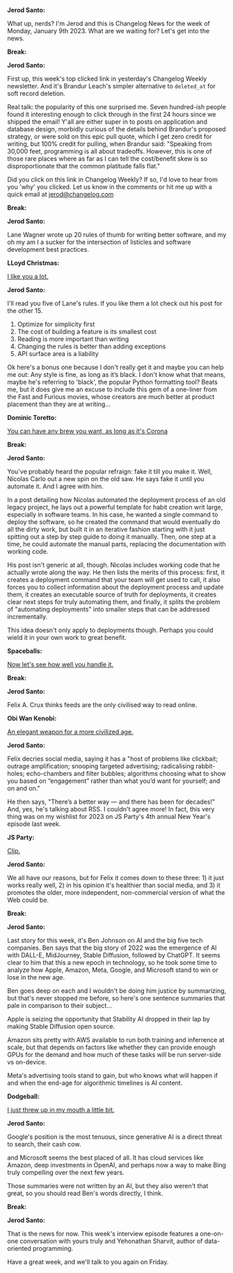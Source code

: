 **Jerod Santo:**

What up, nerds? I'm Jerod and this is Changelog News for the week of Monday, January 9th 2023. What are we waiting for? Let's get into the news.

**Break:**

**Jerod Santo:**

First up, this week's top clicked link in yesterday's Changelog Weekly newsletter. And it's Brandur Leach's simpler alternative to `deleted_at` for soft record deletion.

Real talk: the popularity of this one surprised me. Seven hundred-ish people found it interesting enough to click through in the first 24 hours since we shipped the email! Y'all are either super in to posts on application and database design, morbidly curious of the details  behind Brandur's proposed strategy, or were sold on this epic pull quote, which I get zero credit for writing, but 100% credit for pulling, when Brandur said: "Speaking from 30,000 feet, programming is all about tradeoffs. However, this is one of those rare places where as far as I can tell the cost/benefit skew is so disproportionate that the common platitude falls flat."

Did you click on this link in Changelog Weekly? If so, I'd love to hear from you 'why' you clicked. Let us know in the comments or hit me up with a quick email at jerod@changelog.com

**Break:**

**Jerod Santo:**

Lane Wagner wrote up 20 rules of thumb for writing better software, and my oh my am I a sucker for the intersection of listicles and software development best practices.

**LLoyd Christmas:**

[I like you a lot.](https://www.youtube.com/watch?v=XXYiW5aHeGA)

**Jerod Santo:**

I'll read you five of Lane's rules. If you like them a lot check out his post for the other 15.

1.  Optimize for simplicity first
2. The cost of building a feature is its smallest cost
3. Reading is more important than writing
4. Changing the rules is better than adding exceptions
5. API surface area is a liability

Ok here's a bonus one because I don't really get it and maybe you can help me out: Any style is fine, as long as it’s black. I don't know what that means, maybe he's referring to 'black', the popular Python formatting tool? Beats me, but it does give me an excuse to include this gem of a one-liner from the Fast and Furious movies, whose creators are much better at product placement than they are at writing...

**Dominic Toretto:**

[You can have any brew you want, as long as it's Corona](https://www.youtube.com/watch?v=2bWfayKf_iM)

**Break:**

**Jerod Santo:**

You've probably heard the popular refraign: fake it till you make it. Well,  Nicolas Carlo out a new spin on the old saw. He says fake it until you automate it. And I agree with him.

In a post detailing how Nicolas automated the deployment process of an old legacy project, he lays out a powerful template for habit creation writ large, especially in software teams. In his case, he wanted a single command to deploy the software, so he created the command that would eventually do all the dirty work, but built it in an iterative fashion starting with it just spitting out a step by step guide to doing it manually. Then, one step at a time, he could automate the manual parts, replacing the documentation with working code.

His post isn't generic at all, though. Nicolas includes working code that he actually wrote along the way. He then lists the merits of this process: first, it creates a deployment command that your team will get used to call, it also forces you to collect information about the deployment process and update them, it creates an executable source of truth for deployments, it creates clear next steps for truly automating them, and finally, it splits the problem of "automating deployments" into smaller steps that can be addressed incrementally.

This idea doesn't only apply to deployments though. Perhaps you could wield it in your own work to great benefit.

**Spaceballs:**

[Now let's see how well you handle it.](https://www.youtube.com/watch?v=dy40xASCl00)

**Break:**

**Jerod Santo:**

Felix A. Crux thinks feeds are the only civilised way to read online.

**Obi Wan Kenobi:**

[An elegant weapon for a more civilized age.](https://www.youtube.com/watch?v=vQA5aLctA0I)

**Jerod Santo:**

Felix decries social media, saying it has a "host of problems like clickbait; outrage amplification; snooping targeted advertising; radicalising rabbit-holes; echo-chambers and filter bubbles; algorithms choosing what to show you based on “engagement” rather than what you’d want for yourself; and on and on."

He then says, "There’s a better way — and there has been for decades!" And, yes, he's talking about RSS. I couldn't agree more! In fact, this very thing was on my wishlist for 2023 on JS Party's 4th annual New Year's episode last week.

**JS Party:**

[Clip.](https://jsparty.fm/257)

**Jerod Santo:**

We all have our reasons, but for Felix it comes down to these three: 1) it just works really well, 2) in his opinion it's healthier than social media, and 3) it promotes the older, more independent, non-commercial version of what the Web could be.

**Break:**

**Jerod Santo:**

Last story for this week, it's Ben Johnson on AI and the big five tech companies. Ben says that the big story of 2022 was the emergence of AI with DALL-E, MidJourney, Stable Diffusion, followed by ChatGPT. It seems clear to him that this a new epoch in technology, so he took some time to analyze how Apple, Amazon, Meta, Google, and Microsoft stand to win or lose in the new age.

Ben goes deep on each and I wouldn't be doing him justice by summarizing, but that's never stopped me before, so here's one sentence summaries that pale in comparison to their subject...

Apple is seizing the opportunity that Stability AI dropped in their lap by making Stable Diffusion open source.

Amazon sits pretty with AWS available to run both training and inferrence at scale, but that depends on factors like whether they can provide enough GPUs for the demand and how much of these tasks will be run server-side vs on-device.

Meta's advertising tools stand to gain, but who knows what will happen if and when the end-age for algorithmic timelines is AI content.

**Dodgeball:**

[I just threw up in my mouth a little bit.](https://www.youtube.com/watch?v=TGPYBb2DRsg)

**Jerod Santo:**

Google's position is the most tenuous, since generative AI is a direct threat to search, their cash cow.

and Microsoft seems the best placed of all. It has cloud services like Amazon, deep investments in OpenAI, and perhaps now a way to make Bing truly compelling over the next few years.

Those summaries were not written by an AI, but they also weren't that great, so you should read Ben's words directly, I think.

**Break:**

**Jerod Santo:**

That is the news for now. This week's interview episode features a one-on-one conversation with yours truly and Yehonathan Sharvit, author of data-oriented programming.

Have a great week, and we'll talk to you again on Friday.
